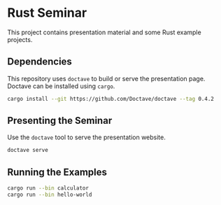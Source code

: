 # Rust Seminar

This project contains presentation material and some Rust example projects.

## Dependencies

This repository uses `doctave` to build or serve the presentation page. Doctave can be installed using `cargo`. 

```sh
cargo install --git https://github.com/Doctave/doctave --tag 0.4.2
```

## Presenting the Seminar

Use the `doctave` tool to serve the presentation website.

```sh
doctave serve
```

## Running the Examples

```sh
cargo run --bin calculator
cargo run --bin hello-world
```
